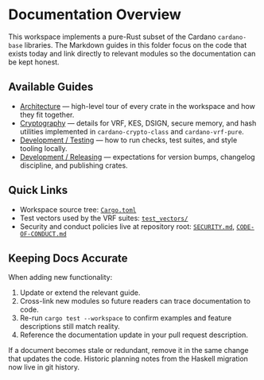 # Documentation Overview

This workspace implements a pure-Rust subset of the Cardano `cardano-base` libraries. The
Markdown guides in this folder focus on the code that exists today and link directly to
relevant modules so the documentation can be kept honest.

## Available Guides

- [Architecture](./architecture.md) &mdash; high-level tour of every crate in the
  workspace and how they fit together.
- [Cryptography](./cryptography.md) &mdash; details for VRF, KES, DSIGN, secure memory,
  and hash utilities implemented in `cardano-crypto-class` and `cardano-vrf-pure`.
- [Development / Testing](./development/testing.md) &mdash; how to run checks, test
  suites, and style tooling locally.
- [Development / Releasing](./development/releasing.md) &mdash; expectations for version
  bumps, changelog discipline, and publishing crates.

## Quick Links

- Workspace source tree: [`Cargo.toml`](../Cargo.toml)
- Test vectors used by the VRF suites: [`test_vectors/`](../test_vectors)
- Security and conduct policies live at repository root: [`SECURITY.md`](../SECURITY.md),
  [`CODE-OF-CONDUCT.md`](../CODE-OF-CONDUCT.md)

## Keeping Docs Accurate

When adding new functionality:

1. Update or extend the relevant guide.
2. Cross-link new modules so future readers can trace documentation to code.
3. Re-run `cargo test --workspace` to confirm examples and feature descriptions still
   match reality.
4. Reference the documentation update in your pull request description.

If a document becomes stale or redundant, remove it in the same change that updates the
code. Historic planning notes from the Haskell migration now live in git history.
